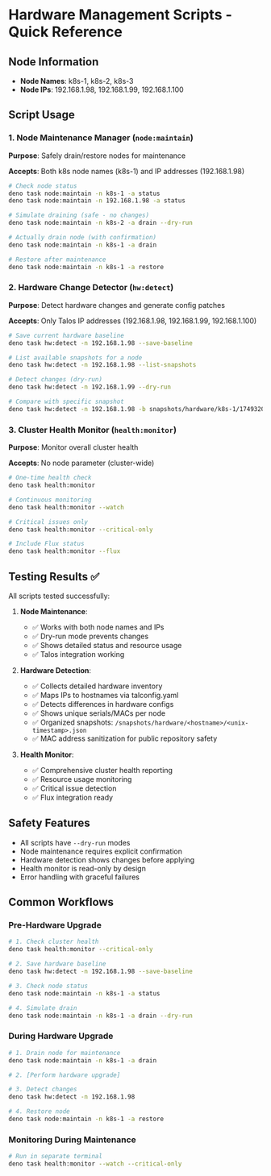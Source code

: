 # Hardware Management Scripts - Quick Reference

## Node Information

- **Node Names**: k8s-1, k8s-2, k8s-3
- **Node IPs**: 192.168.1.98, 192.168.1.99, 192.168.1.100

## Script Usage

### 1. Node Maintenance Manager (`node:maintain`)

**Purpose**: Safely drain/restore nodes for maintenance

**Accepts**: Both k8s node names (k8s-1) and IP addresses (192.168.1.98)

```bash
# Check node status
deno task node:maintain -n k8s-1 -a status
deno task node:maintain -n 192.168.1.98 -a status

# Simulate draining (safe - no changes)
deno task node:maintain -n k8s-2 -a drain --dry-run

# Actually drain node (with confirmation)
deno task node:maintain -n k8s-1 -a drain

# Restore after maintenance
deno task node:maintain -n k8s-1 -a restore
```

### 2. Hardware Change Detector (`hw:detect`)

**Purpose**: Detect hardware changes and generate config patches

**Accepts**: Only Talos IP addresses (192.168.1.98, 192.168.1.99, 192.168.1.100)

```bash
# Save current hardware baseline
deno task hw:detect -n 192.168.1.98 --save-baseline

# List available snapshots for a node
deno task hw:detect -n 192.168.1.98 --list-snapshots

# Detect changes (dry-run)
deno task hw:detect -n 192.168.1.99 --dry-run

# Compare with specific snapshot
deno task hw:detect -n 192.168.1.98 -b snapshots/hardware/k8s-1/1749320294.json
```

### 3. Cluster Health Monitor (`health:monitor`)

**Purpose**: Monitor overall cluster health

**Accepts**: No node parameter (cluster-wide)

```bash
# One-time health check
deno task health:monitor

# Continuous monitoring
deno task health:monitor --watch

# Critical issues only
deno task health:monitor --critical-only

# Include Flux status
deno task health:monitor --flux
```

## Testing Results ✅

All scripts tested successfully:

1. **Node Maintenance**:
   - ✅ Works with both node names and IPs
   - ✅ Dry-run mode prevents changes
   - ✅ Shows detailed status and resource usage
   - ✅ Talos integration working

2. **Hardware Detection**:
   - ✅ Collects detailed hardware inventory
   - ✅ Maps IPs to hostnames via talconfig.yaml
   - ✅ Detects differences in hardware configs
   - ✅ Shows unique serials/MACs per node
   - ✅ Organized snapshots:
     `/snapshots/hardware/<hostname>/<unix-timestamp>.json`
   - ✅ MAC address sanitization for public repository safety

3. **Health Monitor**:
   - ✅ Comprehensive cluster health reporting
   - ✅ Resource usage monitoring
   - ✅ Critical issue detection
   - ✅ Flux integration ready

## Safety Features

- All scripts have `--dry-run` modes
- Node maintenance requires explicit confirmation
- Hardware detection shows changes before applying
- Health monitor is read-only by design
- Error handling with graceful failures

## Common Workflows

### Pre-Hardware Upgrade

```bash
# 1. Check cluster health
deno task health:monitor --critical-only

# 2. Save hardware baseline
deno task hw:detect -n 192.168.1.98 --save-baseline

# 3. Check node status
deno task node:maintain -n k8s-1 -a status

# 4. Simulate drain
deno task node:maintain -n k8s-1 -a drain --dry-run
```

### During Hardware Upgrade

```bash
# 1. Drain node for maintenance
deno task node:maintain -n k8s-1 -a drain

# 2. [Perform hardware upgrade]

# 3. Detect changes
deno task hw:detect -n 192.168.1.98

# 4. Restore node
deno task node:maintain -n k8s-1 -a restore
```

### Monitoring During Maintenance

```bash
# Run in separate terminal
deno task health:monitor --watch --critical-only
```
